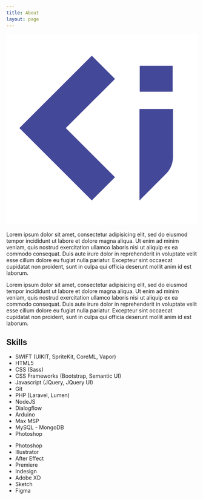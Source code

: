 ```yaml
---
title: About
layout: page
---
```


![Identity](/assets/images/identity/logo.png)

<p>Lorem ipsum dolor sit amet, consectetur adipisicing elit, sed do eiusmod
tempor incididunt ut labore et dolore magna aliqua. Ut enim ad minim veniam,
quis nostrud exercitation ullamco laboris nisi ut aliquip ex ea commodo
consequat. Duis aute irure dolor in reprehenderit in voluptate velit esse
cillum dolore eu fugiat nulla pariatur. Excepteur sint occaecat cupidatat non
proident, sunt in culpa qui officia deserunt mollit anim id est laborum.</p>

<p>Lorem ipsum dolor sit amet, consectetur adipisicing elit, sed do eiusmod
tempor incididunt ut labore et dolore magna aliqua. Ut enim ad minim veniam,
quis nostrud exercitation ullamco laboris nisi ut aliquip ex ea commodo
consequat. Duis aute irure dolor in reprehenderit in voluptate velit esse
cillum dolore eu fugiat nulla pariatur. Excepteur sint occaecat cupidatat non
proident, sunt in culpa qui officia deserunt mollit anim id est laborum.</p>

<h2>Skills</h2>

<ul class="skill-list">
	<li>SWIFT (UIKIT, SpriteKit, CoreML, Vapor)</li>
	<li>HTML5</li>
	<li>CSS (Sass)</li>
	<li>CSS Frameworks (Bootstrap, Semantic UI)</li>
	<li>Javascript (JQuery, JQuery UI)</li>
	<li>Git</li>
	<li>PHP (Laravel, Lumen)</li>
	<li>NodeJS</li>
	<li>Dialogflow</li>
	<li>Arduino</li>
	<li>Max MSP</li>
	<li>MySQL - MongoDB</li>
	<li>Photoshop</li>
</ul>
<ul class="skill-list">
	<li>Photoshop</li>
	<li>Illustrator</li>
	<li>After Effect</li>
	<li>Premiere</li>
	<li>Indesign</li>
	<li>Adobe XD</li>
	<li>Sketch</li>
	<li>Figma</li>
</ul>

